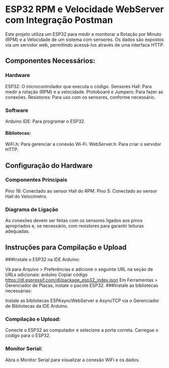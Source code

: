 # ESP32 RPM e Velocidade WebServer com Integração Postman
Este projeto utiliza um ESP32 para medir e monitorar a Rotação por Minuto (RPM) e a Velocidade de um sistema com sensores. Os dados são expostos via um servidor web, permitindo acessá-los através de uma interface HTTP.

## Componentes Necessários:
### Hardware
ESP32: O microcontrolador que executa o código.
Sensores Hall: Para medir a rotação (RPM) e a velocidade.
Protoboard e Jumpers: Para fazer as conexões.
Resistores: Para uso com os sensores, conforme necessário.

### Software
Arduino IDE: Para programar o ESP32.
#### Bibliotecas:
WiFi.h: Para gerenciar a conexão Wi-Fi.
WebServer.h: Para criar o servidor HTTP.

## Configuração do Hardware
### Componentes Principais
Pino 18: Conectado ao sensor Hall do RPM.
Pino 5: Conectado ao sensor Hall do Velocímetro.
### Diagrama de Ligação
As conexões devem ser feitas com os sensores ligados aos pinos apropriados e, se necessário, com resistores para garantir leituras adequadas.

## Instruções para Compilação e Upload
###Instale o ESP32 na IDE Arduino:

Vá para Arquivo > Preferências e adicione o seguinte URL na seção de URLs adicionais:
arduino
Copiar código
https://dl.espressif.com/dl/package_esp32_index.json
Em Ferramentas > Gerenciador de Placas, instale o pacote ESP32.
###Instale as bibliotecas necessárias:

Instale as bibliotecas ESPAsyncWebServer e AsyncTCP via o Gerenciador de Bibliotecas da IDE Arduino.
### Compilação e Upload:

Conecte o ESP32 ao computador e selecione a porta correta.
Carregue o código para o ESP32.
### Monitor Serial:

Abra o Monitor Serial para visualizar a conexão WiFi e os dados.

